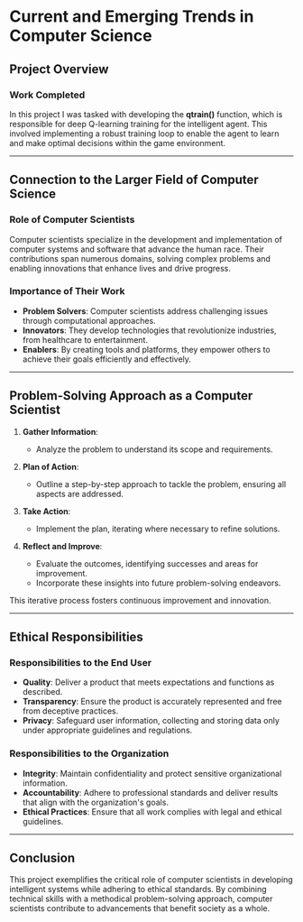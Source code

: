 # Current and Emerging Trends in Computer Science

## Project Overview

### Work Completed
In this project I was tasked with developing the **qtrain()** function, which is responsible for deep Q-learning training for the intelligent agent. This involved implementing a robust training loop to enable the agent to learn and make optimal decisions within the game environment.

---

## Connection to the Larger Field of Computer Science

### Role of Computer Scientists
Computer scientists specialize in the development and implementation of computer systems and software that advance the human race. Their contributions span numerous domains, solving complex problems and enabling innovations that enhance lives and drive progress.

### Importance of Their Work
- **Problem Solvers**: Computer scientists address challenging issues through computational approaches.
- **Innovators**: They develop technologies that revolutionize industries, from healthcare to entertainment.
- **Enablers**: By creating tools and platforms, they empower others to achieve their goals efficiently and effectively.

---

## Problem-Solving Approach as a Computer Scientist

1. **Gather Information**:
   - Analyze the problem to understand its scope and requirements.

2. **Plan of Action**:
   - Outline a step-by-step approach to tackle the problem, ensuring all aspects are addressed.

3. **Take Action**:
   - Implement the plan, iterating where necessary to refine solutions.

4. **Reflect and Improve**:
   - Evaluate the outcomes, identifying successes and areas for improvement.
   - Incorporate these insights into future problem-solving endeavors.

This iterative process fosters continuous improvement and innovation.

---

## Ethical Responsibilities

### Responsibilities to the End User
- **Quality**: Deliver a product that meets expectations and functions as described.
- **Transparency**: Ensure the product is accurately represented and free from deceptive practices.
- **Privacy**: Safeguard user information, collecting and storing data only under appropriate guidelines and regulations.

### Responsibilities to the Organization
- **Integrity**: Maintain confidentiality and protect sensitive organizational information.
- **Accountability**: Adhere to professional standards and deliver results that align with the organization's goals.
- **Ethical Practices**: Ensure that all work complies with legal and ethical guidelines.

---

## Conclusion
This project exemplifies the critical role of computer scientists in developing intelligent systems while adhering to ethical standards. By combining technical skills with a methodical problem-solving approach, computer scientists contribute to advancements that benefit society as a whole.

